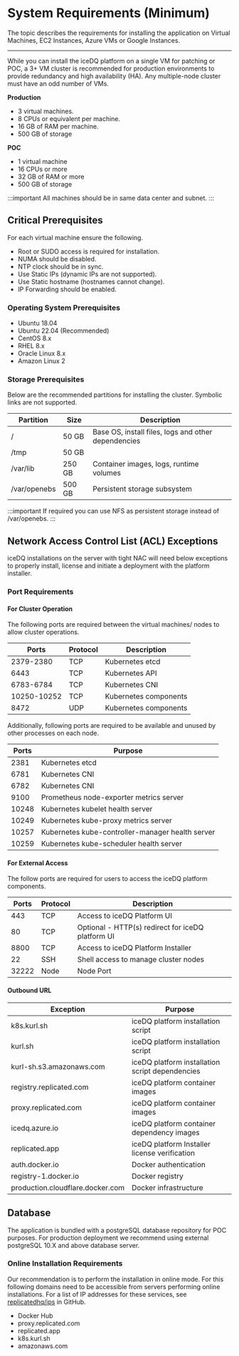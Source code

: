 # System Requirements (Minimum)

The topic describes the requirements for installing the application on Virtual Machines, EC2 Instances, Azure VMs or Google Instances.

---

While you can install the iceDQ platform on a single VM for patching or POC, a 3+ VM cluster is recommended for production environments to provide redundancy and high availability (HA). Any multiple-node cluster must have an odd number of VMs.

**Production** 

* 3 virtual machines.
* 8 CPUs or equivalent per machine.
* 16 GB of RAM per machine.
* 500 GB of storage

**POC**

* 1 virtual machine 
* 16 CPUs or more
* 32 GB of RAM or more
* 500 GB of storage

:::important
All machines should be in same data center and subnet. 
:::

## Critical Prerequisites

For each virtual machine ensure the following. 

* Root or SUDO access is required for installation.
* NUMA should be disabled.
* NTP clock should be in sync. 
* Use Static IPs (dynamic IPs are not supported). 
* Use Static hostname (hostnames cannot change). 
* IP Forwarding should be enabled. 

### Operating System Prerequisites

* Ubuntu 18.04
* Ubuntu 22.04 (Recommended)
* CentOS 8.x
* RHEL 8.x
* Oracle Linux 8.x 
* Amazon Linux 2

### Storage Prerequisites 

Below are the recommended partitions for installing the cluster. Symbolic links are not supported. 

| Partition    | Size   | Description                                         |
|--------------|--------|-----------------------------------------------------|
| /            | 50 GB  | Base OS, install files, logs and other dependencies |
| /tmp         | 50 GB  |                                                     |
| /var/lib     | 250 GB | Container images, logs, runtime volumes             |
| /var/openebs | 500 GB | Persistent storage subsystem                        |

:::important
If required you can use NFS as persistent storage instead of /var/openebs. 
:::

## Network Access Control List (ACL) Exceptions

iceDQ installations on the server with tight NAC will need below exceptions to properly install, license and initiate a deployment with the platform installer. 

### Port Requirements

#### For Cluster Operation

The following ports are required between the virtual machines/ nodes to allow cluster operations.  

| Ports       | Protocol | Description           |
|-------------|----------|-----------------------|
| 2379-2380   | TCP      | Kubernetes etcd       |
| 6443        | TCP      | Kubernetes API        |
| 6783-6784   | TCP      | Kubernetes CNI        |
| 10250-10252 | TCP      | Kubernetes components |
| 8472        | UDP      | Kubernetes components |

Additionally, following ports are required to be available and unused by other processes on each node. 

| Ports | Purpose                                          |
|-------|--------------------------------------------------|
| 2381  | Kubernetes etcd                                  |
| 6781  | Kubernetes CNI                                   |
| 6782  | Kubernetes CNI                                   |
| 9100  | Prometheus node-exporter metrics server          |
| 10248 | Kubernetes kubelet health server                 |
| 10249 | Kubernetes kube-proxy metrics server             |
| 10257 | Kubernetes kube-controller-manager health server |
| 10259 | Kubernetes kube-scheduler health server          |

#### For External Access

The follow ports are required for users to access the iceDQ platform components. 

| Ports | Protocol | Description                                       |
|-------|----------|---------------------------------------------------|
| 443   | TCP      | Access to iceDQ Platform UI                       |
| 80    | TCP      | Optional - HTTP(s) redirect for iceDQ platform UI |
| 8800  | TCP      | Access to iceDQ Platform Installer                |
| 22    | SSH      | Shell access to manage cluster nodes              |
| 32222 | Node     | Node Port                                         |

#### Outbound URL 

| Exception                        | Purpose                                         |
|----------------------------------|-------------------------------------------------|
| k8s.kurl.sh                      | iceDQ platform installation script              |
| kurl.sh                          | iceDQ platform installation script              |
| kurl-sh.s3.amazonaws.com         | iceDQ platform installation script dependencies |
| registry.replicated.com          | iceDQ platform container images                 |
| proxy.replicated.com             | iceDQ platform container images                 |
| icedq.azure.io                   | iceDQ platform container dependency images      |
| replicated.app                   | iceDQ platform Installer license verification   |
| auth.docker.io                   | Docker authentication                           |
| registry-1.docker.io             | Docker registry                                 |
| production.cloudflare.docker.com | Docker infrastructure                           |

## Database 

The application is bundled with a postgreSQL database repository for POC purposes. For production deployment we recommend using external postgreSQL 10.X and above database server. 


### Online Installation Requirements

Our recommendation is to perform the installation in online mode. For this following domains need to be accessible from servers performing online installations. For a list of IP addresses for these services, see [replicatedhq/ips](https://github.com/replicatedhq/ips/blob/master/ip_addresses.json) in GitHub.

* Docker Hub 
* proxy.replicated.com
* replicated.app
* k8s.kurl.sh
* amazonaws.com